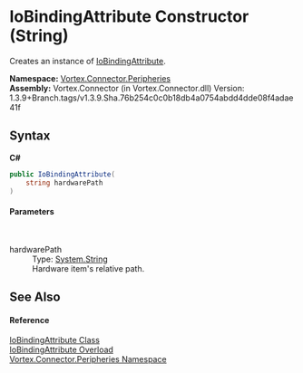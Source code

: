 # IoBindingAttribute Constructor (String)
 

Creates an instance of <a href="T_Vortex_Connector_Peripheries_IoBindingAttribute.md">IoBindingAttribute</a>.

**Namespace:**&nbsp;<a href="N_Vortex_Connector_Peripheries.md">Vortex.Connector.Peripheries</a><br />**Assembly:**&nbsp;Vortex.Connector (in Vortex.Connector.dll) Version: 1.3.9+Branch.tags/v1.3.9.Sha.76b254c0c0b18db4a0754abdd4dde08f4adae41f

## Syntax

**C#**<br />
``` C#
public IoBindingAttribute(
	string hardwarePath
)
```


#### Parameters
&nbsp;<dl><dt>hardwarePath</dt><dd>Type: <a href="https://docs.microsoft.com/dotnet/api/system.string" target="_blank">System.String</a><br />Hardware item's relative path.</dd></dl>

## See Also


#### Reference
<a href="T_Vortex_Connector_Peripheries_IoBindingAttribute.md">IoBindingAttribute Class</a><br /><a href="Overload_Vortex_Connector_Peripheries_IoBindingAttribute__ctor.md">IoBindingAttribute Overload</a><br /><a href="N_Vortex_Connector_Peripheries.md">Vortex.Connector.Peripheries Namespace</a><br />